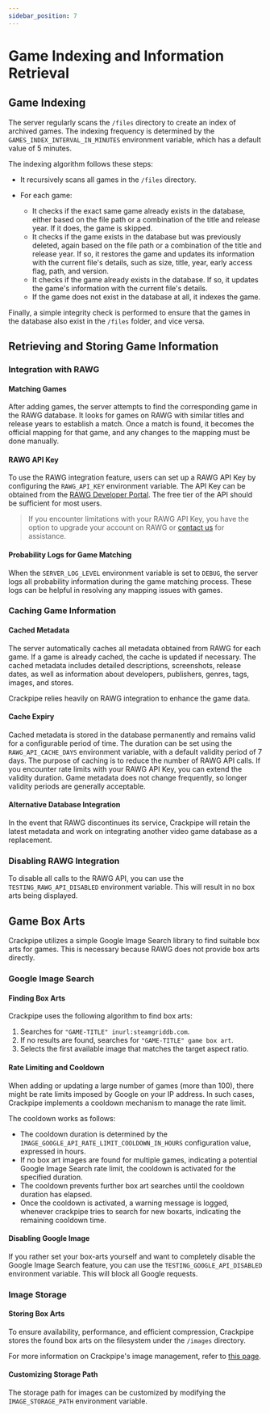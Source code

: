 ```yaml
---
sidebar_position: 7
---
```


# Game Indexing and Information Retrieval

## Game Indexing

The server regularly scans the `/files` directory to create an index of archived games. The indexing frequency is determined by the `GAMES_INDEX_INTERVAL_IN_MINUTES` environment variable, which has a default value of 5 minutes.

The indexing algorithm follows these steps:

- It recursively scans all games in the `/files` directory.

- For each game:
  - It checks if the exact same game already exists in the database, either based on the file path or a combination of the title and release year. If it does, the game is skipped.
  - It checks if the game exists in the database but was previously deleted, again based on the file path or a combination of the title and release year. If so, it restores the game and updates its information with the current file's details, such as size, title, year, early access flag, path, and version.
  - It checks if the game already exists in the database. If so, it updates the game's information with the current file's details.
  - If the game does not exist in the database at all, it indexes the game.

Finally, a simple integrity check is performed to ensure that the games in the database also exist in the `/files` folder, and vice versa.

## Retrieving and Storing Game Information

### Integration with RAWG

#### Matching Games

After adding games, the server attempts to find the corresponding game in the RAWG database. It looks for games on RAWG with similar titles and release years to establish a match. Once a match is found, it becomes the official mapping for that game, and any changes to the mapping must be done manually.

#### RAWG API Key

To use the RAWG integration feature, users can set up a RAWG API Key by configuring the `RAWG_API_KEY` environment variable. The API Key can be obtained from the [RAWG Developer Portal](https://rawg.io/login/?forward=developer). The free tier of the API should be sufficient for most users.

> If you encounter limitations with your RAWG API Key, you have the option to upgrade your account on RAWG or [contact us](mailto:contact@phalco.de) for assistance.

#### Probability Logs for Game Matching

When the `SERVER_LOG_LEVEL` environment variable is set to `DEBUG`, the server logs all probability information during the game matching process. These logs can be helpful in resolving any mapping issues with games.

### Caching Game Information

#### Cached Metadata

The server automatically caches all metadata obtained from RAWG for each game. If a game is already cached, the cache is updated if necessary. The cached metadata includes detailed descriptions, screenshots, release dates, as well as information about developers, publishers, genres, tags, images, and stores.

Crackpipe relies heavily on RAWG integration to enhance the game data.

#### Cache Expiry

Cached metadata is stored in the database permanently and remains valid for a configurable period of time. The duration can be set using the `RAWG_API_CACHE_DAYS` environment variable, with a default validity period of 7 days. The purpose of caching is to reduce the number of RAWG API calls. If you encounter rate limits with your RAWG API Key, you can extend the validity duration. Game metadata does not change frequently, so longer validity periods are generally acceptable.

#### Alternative Database Integration

In the event that RAWG discontinues its service, Crackpipe will retain the latest metadata and work on integrating another video game database as a replacement.

### Disabling RAWG Integration

To disable all calls to the RAWG API, you can use the `TESTING_RAWG_API_DISABLED` environment variable. This will result in no box arts being displayed.

## Game Box Arts

Crackpipe utilizes a simple Google Image Search library to find suitable box arts for games. This is necessary because RAWG does not provide box arts directly.

### Google Image Search

#### Finding Box Arts

Crackpipe uses the following algorithm to find box arts:

1. Searches for `"GAME-TITLE" inurl:steamgriddb.com`.
2. If no results are found, searches for `"GAME-TITLE" game box art`.
3. Selects the first available image that matches the target aspect ratio.

#### Rate Limiting and Cooldown

When adding or updating a large number of games (more than 100), there might be rate limits imposed by Google on your IP address. In such cases, Crackpipe implements a cooldown mechanism to manage the rate limit.

The cooldown works as follows:

- The cooldown duration is determined by the `IMAGE_GOOGLE_API_RATE_LIMIT_COOLDOWN_IN_HOURS` configuration value, expressed in hours.
- If no box art images are found for multiple games, indicating a potential Google Image Search rate limit, the cooldown is activated for the specified duration.
- The cooldown prevents further box art searches until the cooldown duration has elapsed.
- Once the cooldown is activated, a warning message is logged, whenever crackpipe tries to search for new boxarts, indicating the remaining cooldown time.

#### Disabling Google Image

If you rather set your box-arts yourself and want to completely disable the Google Image Search feature, you can use the `TESTING_GOOGLE_API_DISABLED` environment variable. This will block all Google requests.

### Image Storage

#### Storing Box Arts

To ensure availability, performance, and efficient compression, Crackpipe stores the found box arts on the filesystem under the `/images` directory.

For more information on Crackpipe's image management, refer to [this page](images.md).

#### Customizing Storage Path

The storage path for images can be customized by modifying the `IMAGE_STORAGE_PATH` environment variable.

